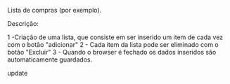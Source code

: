 Lista de compras (por exemplo).

Descrição:

1 -Criação de uma lista,  que consiste em ser inserido um item de cada vez com o botão "adicionar"
2 - Cada item da lista pode ser eliminado com o botão "Excluir"
3 - Quando o browser é fechado os dados inseridos são automaticamente guardados.

update 
